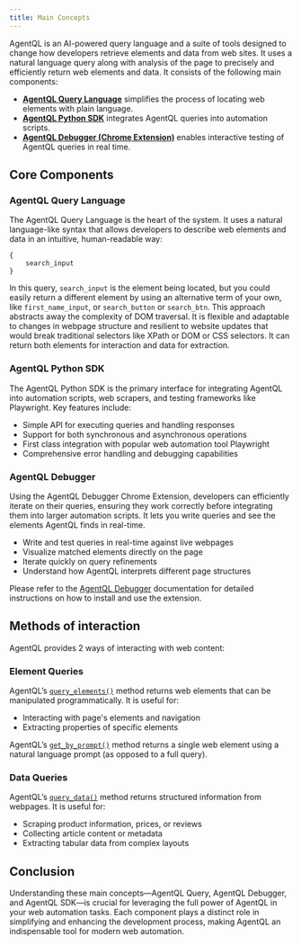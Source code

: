 ```yaml
---
title: Main Concepts
---
```


AgentQL is an AI-powered query language and a suite of tools designed to change how developers retrieve elements and data from web sites. It uses a natural language query along with analysis of the page to precisely and efficiently return web elements and data. It consists of the following main components:

- [**AgentQL Query Language**](#agentql-query-language) simplifies the process of locating web elements with plain language.
- [**AgentQL Python SDK**](#agentql-python-sdk) integrates AgentQL queries into automation scripts.
- [**AgentQL Debugger (Chrome Extension)**](#agentql-debugger) enables interactive testing of AgentQL queries in real time.

## Core Components

### AgentQL Query Language

The AgentQL Query Language is the heart of the system. It uses a natural language-like syntax that allows developers to describe web elements and data in an intuitive, human-readable way:

```AgentQL
{
    search_input
}
```

In this query, `search_input` is the element being located, but you could easily return a different element by using an alternative term of your own, like `first_name_input`, or `search_button` or `search_btn`. This approach abstracts away the complexity of DOM traversal. It is flexible and adaptable to changes in webpage structure and resilient to website updates that would break traditional selectors like XPath or DOM or CSS selectors. It can return both elements for interaction and data for extraction.

### AgentQL Python SDK

The AgentQL Python SDK is the primary interface for integrating AgentQL into automation scripts, web scrapers, and testing frameworks like Playwright. Key features include:

* Simple API for executing queries and handling responses
* Support for both synchronous and asynchronous operations
* First class integration with popular web automation tool Playwright
* Comprehensive error handling and debugging capabilities

### AgentQL Debugger

Using the AgentQL Debugger Chrome Extension, developers can efficiently iterate on their queries, ensuring they work correctly before integrating them into larger automation scripts. It lets you write queries and see the elements AgentQL finds in real-time.

* Write and test queries in real-time against live webpages
* Visualize matched elements directly on the page
* Iterate quickly on query refinements
* Understand how AgentQL interprets different page structures

Please refer to the [AgentQL Debugger](/installation/chrome-extension-installation) documentation for detailed instructions on how to install and use the extension.

## Methods of interaction

AgentQL provides 2 ways of interacting with web content:

### Element Queries

AgentQL’s [`query_elements()`](/api-references/agentql-page\#queryelements) method returns web elements that can be manipulated programmatically. It is useful for:

* Interacting with page's elements and navigation
* Extracting properties of specific elements

AgentQL’s [`get_by_prompt()`](/api-references/agentql-page\#getbyprompt) method returns a single web element using a natural language prompt (as opposed to a full query).

### Data Queries

AgentQL’s [`query_data()`](/api-references/agentql-page\#querydata) method returns structured information from webpages. It is useful for:

* Scraping product information, prices, or reviews
* Collecting article content or metadata
* Extracting tabular data from complex layouts

## Conclusion

Understanding these main concepts—AgentQL Query, AgentQL Debugger, and AgentQL SDK—is crucial for leveraging the full power of AgentQL in your web automation tasks. Each component plays a distinct role in simplifying and enhancing the development process, making AgentQL an indispensable tool for modern web automation.

<Cards>

  <Card title="Quick Start" description="Get up and running with AgentQL in less than five minutes." icon="doc" href="/quick-start" />

  <Card title="Why AgentQL?" description="AgentQL provides many advantages over traditional query methods." icon="doc" href="/intro/why-agentql" />

  <Card
    title="AgentQL Queries" description="Learn the syntax for writing your own Queries."
    href="/agentql-query/query-intro"
    icon="doc" />

</Cards>
